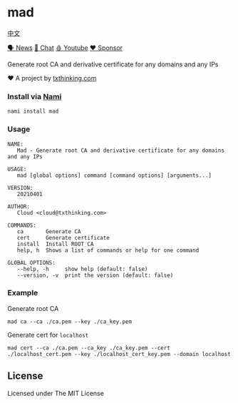 # mad

[中文](readme_zh.md)

[🗣 News](https://t.me/txthinking_news)
[💬 Chat](https://join.txthinking.com)
[🩸 Youtube](https://www.youtube.com/txthinking) 
[❤️ Sponsor](https://github.com/sponsors/txthinking)

Generate root CA and derivative certificate for any domains and any IPs

❤️ A project by [txthinking.com](https://www.txthinking.com)

### Install via [Nami](https://github.com/txthinking/nami)

    nami install mad

### Usage

```
NAME:
   Mad - Generate root CA and derivative certificate for any domains and any IPs

USAGE:
   mad [global options] command [command options] [arguments...]

VERSION:
   20210401

AUTHOR:
   Cloud <cloud@txthinking.com>

COMMANDS:
   ca       Generate CA
   cert     Generate certificate
   install  Install ROOT CA
   help, h  Shows a list of commands or help for one command

GLOBAL OPTIONS:
   --help, -h     show help (default: false)
   --version, -v  print the version (default: false)
```

### Example

Generate root CA

```
mad ca --ca ./ca.pem --key ./ca_key.pem
```

Generate cert for `localhost`

```
mad cert --ca ./ca.pem --ca_key ./ca_key.pem --cert ./localhost_cert.pem --key ./localhost_cert_key.pem --domain localhost
```

## License

Licensed under The MIT License
